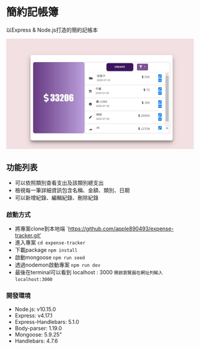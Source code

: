 
# 簡約記帳簿
以Express & Node.js打造的簡約記帳本

![image](https://github.com/apple890493/expense-tracker/blob/master/A12.JPG)


## 功能列表
- 可以依照類別查看支出及該類別總支出
- 檢視每一筆詳細資訊包含名稱、金額、類別、日期
- 可以新增紀錄、編輯紀錄、刪除紀錄

### 啟動方式
- 將專案clone到本地端
  `https://github.com/apple890493/expense-tracker.git‵
- 進入專案
  `cd expense-tracker`
- 下載package
  `npm install`
- 啟動mongoose
  `npm run seed`
- 透過nodemon啟動專案
  `npm run dev`
- 最後在terminal可以看到 localhost : 3000
  `開啟瀏覽器在網址列輸入localhost:3000`

### 開發環境
- Node.js: v10.15.0
- Express: v4.17.1
- Express-Handlebars: 5.1.0
- Body-parser: 1.19.0
- Mongoose: 5.9.25"
- Handlebars: 4.7.6